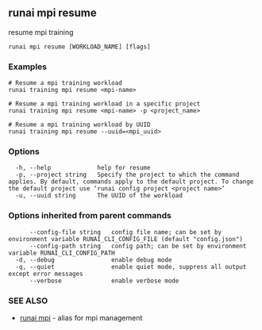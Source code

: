 ## runai mpi resume

resume mpi training

```
runai mpi resume [WORKLOAD_NAME] [flags]
```

### Examples

```
# Resume a mpi training workload
runai training mpi resume <mpi-name>

# Resume a mpi training workload in a specific project
runai training mpi resume <mpi-name> -p <project_name>

# Resume a mpi training workload by UUID
runai training mpi resume --uuid=<mpi_uuid>
```

### Options

```
  -h, --help             help for resume
  -p, --project string   Specify the project to which the command applies. By default, commands apply to the default project. To change the default project use ‘runai config project <project name>’
  -u, --uuid string      The UUID of the workload
```

### Options inherited from parent commands

```
      --config-file string   config file name; can be set by environment variable RUNAI_CLI_CONFIG_FILE (default "config.json")
      --config-path string   config path; can be set by environment variable RUNAI_CLI_CONFIG_PATH
  -d, --debug                enable debug mode
  -q, --quiet                enable quiet mode, suppress all output except error messages
      --verbose              enable verbose mode
```

### SEE ALSO

* [runai mpi](runai_mpi.md)	 - alias for mpi management

